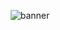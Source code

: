 <p align="center">
  <img src="https://capsule-render.vercel.app/api?type=waving&color=0:1e3c72,100:2a5298&height=250&section=header&text=made%20by%20andrei%20👨‍💻&fontSize=50&fontColor=ffffff" alt="banner" />
</p>
